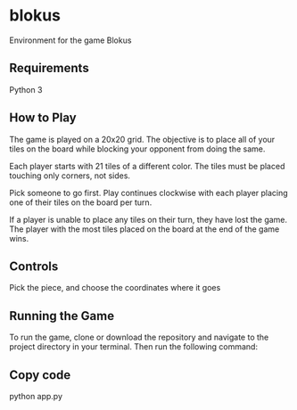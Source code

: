 # blokus
Environment for the game Blokus

## Requirements

Python 3

## How to Play

The game is played on a 20x20 grid. The objective is to place all of your tiles on the board while blocking your opponent from doing the same.

Each player starts with 21 tiles of a different color. The tiles must be placed touching only corners, not sides.

Pick someone to go first. Play continues clockwise with each player placing one of their tiles on the board per turn.

If a player is unable to place any tiles on their turn, they have lost the game. The player with the most tiles placed on the board at the end of the game wins.

## Controls

Pick the piece, and choose the coordinates where it goes

## Running the Game
To run the game, clone or download the repository and navigate to the project directory in your terminal. Then run the following command:

## Copy code
python app.py
